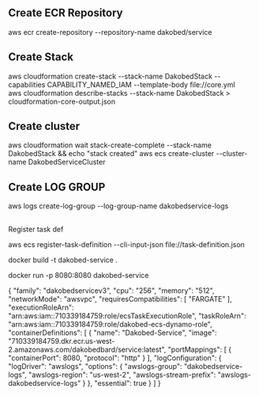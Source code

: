

## Create ECR Repository
aws ecr create-repository --repository-name dakobed/service


## Create Stack


aws cloudformation create-stack --stack-name DakobedStack --capabilities CAPABILITY_NAMED_IAM --template-body file://core.yml   
aws cloudformation describe-stacks --stack-name DakobedStack > cloudformation-core-output.json


## Create cluster

aws cloudformation wait stack-create-complete --stack-name DakobedStack && echo "stack created"
aws ecs create-cluster --cluster-name DakobedServiceCluster

## Create LOG GROUP
aws logs create-log-group --log-group-name dakobedservice-logs




## 
Register task def

aws ecs register-task-definition --cli-input-json file://task-definition.json





docker build -t dakobed-service .

docker run -p 8080:8080 dakobed-service


{
  "family": "dakobedservicev3",
  "cpu": "256",
  "memory": "512",
  "networkMode": "awsvpc",
  "requiresCompatibilities": [
    "FARGATE"
  ],
  "executionRoleArn": "arn:aws:iam::710339184759:role/ecsTaskExecutionRole",
  "taskRoleArn": "arn:aws:iam::710339184759:role/dakobed-ecs-dynamo-role",
  "containerDefinitions": [
    {
      "name": "Dakobed-Service",
      "image": "710339184759.dkr.ecr.us-west-2.amazonaws.com/dakobedbard/service:latest",
      "portMappings": [
        {
          "containerPort": 8080,
          "protocol": "http"
        }
      ],
      "logConfiguration": {
        "logDriver": "awslogs",
        "options": {
          "awslogs-group": "dakobedservice-logs",
          "awslogs-region": "us-west-2",
          "awslogs-stream-prefix": "awslogs-dakobedservice-logs"
        }
      },
      "essential": true
    }
  ]
}
